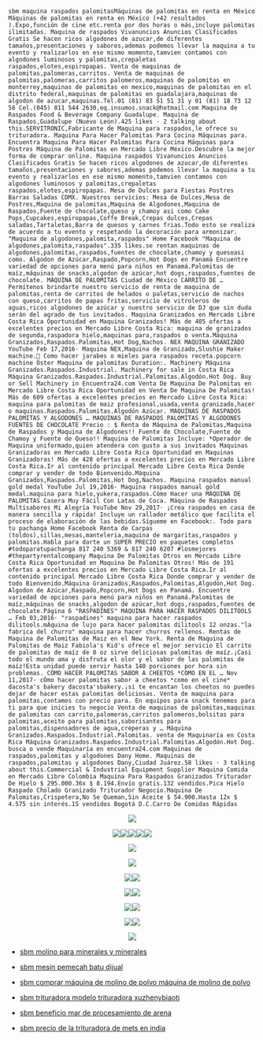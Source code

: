 
```
sbm maquina raspados palomitasMáquinas de palomitas en renta en México Máquinas de palomitas en renta en México (+42 resultados ).Expo,función de cine etc.renta por dos horas o más,incluye palomitas ilimitadas. Maquina de raspados Vivanuncios Anuncios Clasificados Gratis Se hacen ricos algodones de azucar,de diferentes tamaños,presentaciones y sabores,ademas podemos llevar la maquina a tu evento y realizarlos en ese mismo momento,tamvien contamos con algodones luminosos y palomitas,crepaletas raspados,elotes,espiropapas. Venta de maquinas de palomitas,palomeras,carritos. Venta de maquinas de palomitas,palomeras,carritos palomeros,maquinas de palomitas en monterrey,maquinas de palomitas en mexico,maquinas de palomitas en el distrito federal,maquinas de palomitas en guadalajara,maquinas de algodon de azucar,maquinas.Tel.01 (81) 83 51 51 31 y 01 (81) 18 73 12 58 Cel.(045) 811 544 2630,eq.insumos.snack@hotmail.com Maquina de Raspados Food & Beverage Company Guadalupe. Maquina de Raspados,Guadalupe (Nuevo León).425 likes · 2 talking about this.SERVITRONIC,Fabricante de Maquina para raspados,le ofrece su trituradora. Maquina Para Hacer Palomitas Para Cocina Máquinas para. Encuentra Maquina Para Hacer Palomitas Para Cocina Máquinas para Postres Máquina de Palomitas en Mercado Libre México.Descubre la mejor forma de comprar online. Maquina raspados Vivanuncios Anuncios Clasificados Gratis Se hacen ricos algodones de azucar,de diferentes tamaños,presentaciones y sabores,ademas podemos llevar la maquina a tu evento y realizarlos en ese mismo momento,tamvien contamos con algodones luminosos y palomitas,crepaletas raspados,elotes,espiropapas. Mesa de Dulces para Fiestas Postres Barras Saladas CDMX. Nuestros servicios: Mesa de Dulces,Mesa de Postres,Maquina de palomitas,Maquina de Algodones,Maquina de Raspados,Fuente de chocolate,queso y chamoy asi como Cake Pops,Cupcakes,espiropapas,Coffe Break,Crepas dulces,Crepas saladas,Tartaletas,Barra de quesos y carnes frias.Todo esto se realiza de acuerdo a tu evento y respetando la decoración para armonizar. "Maquina de algodones,palomita,raspados" Home Facebook "Maquina de algodones,palomita,raspados".335 likes.se rentan maquinas de algodones,palomitas,raspados,fuentes de chocolate,chamoy y quesoasi como. Algodon de Azúcar,Raspado,Popcorn,Hot Dogs en Panamá Encuentre variedad de opciones para menú para niños en Panamá.Palomitas de maíz,máquinas de snacks,algodon de azúcar,hot dogs,raspados,fuentes de chocolate. MÁQUINA DE PALOMITAS Ciudad de México CARRITO DE … Permítenos brindarte nuestro servicio de renta de maquina de palomitas,renta de carritos de helados o paletas,servicio de nachos con queso,carritos de papas fritas,servicio de vitroleros de aguas,ricos algodones de azúcar y nuestro servicio de DJ que sin duda serán del agrado de tus invitados. Maquina Granizados en Mercado Libre Costa Rica Oportunidad en Maquina Granizados! Más de 405 ofertas a excelentes precios en Mercado Libre Costa Rica: maquina de granizados de segunda,raspadora hielo,maquinas para,raspados o venta.Máquina Granizados,Raspados.Palomitas,Hot Dog,Nachos. NEX MAQUINA GRANIZADO YouTube Feb 17,2016· Maquina NEX,Maquina de Granizado,Slushie Maker machine.🍨 Como hacer jarabes o mieles para raspados receta.popcorn machine Oster Maquina de palomitas Duration:. Machinery Máquina Granizados.Raspados.Industrial. Machinery for sale in Costa Rica Máquina Granizados.Raspados.Industrial.Palomitas.Algodón.Hot Dog. Buy or Sell Machinery in Encuentra24.com Venta De Maquina De Palomitas en Mercado Libre Costa Rica Oportunidad en Venta De Maquina De Palomitas! Más de 609 ofertas a excelentes precios en Mercado Libre Costa Rica: maquina para palomitas de maiz profesional,usada,venta granizado,hacer o maquinas.Raspados.Palomitas.Algodón Azúcar. MAQUINAS DE RASPADOS PALOMITAS Y ALGODONES … MAQUINAS DE RASPADOS PALOMITAS Y ALGODONES FUENTES DE CHOCOLATE Precio : $ Renta de Máquina de Palomitas,Maquina de Raspados y Maquina de Algodones!! Fuente de Chocolate,Fuente de Chamoy y Fuente de Queso!! Maquina de Palomitas Incluye: *Operador de Maquina uniformado,quien atendera con gusto a sus invitados Maquinas Granizadoras en Mercado Libre Costa Rica Oportunidad en Maquinas Granizadoras! Más de 428 ofertas a excelentes precios en Mercado Libre Costa Rica.Ir al contenido principal Mercado Libre Costa Rica Donde comprar y vender de todo Bienvenido.Máquina Granizados,Raspados.Palomitas,Hot Dog,Nachos. Maquina raspados manual gold medal YouTube Jul 19,2016· Maquina raspados manual gold medal.maquina para hielo,yukera,raspados.Cómo Hacer una MÁQUINA DE PALOMITAS Casera Muy Fácil Con Latas de Coca. Máquina de Raspados Multisabores Mi Alegría YouTube Nov 29,2017· ¡Crea raspados en casa de manera sencilla y rápida! Incluye un rallador metálico que facilita el proceso de elaboración de las bebidas.Sígueme en Facebook:. Todo para tu pachanga Home Facebook Renta de Carpas (toldos),sillas,mesas,manteleria,maquina de margaritas,raspados y palomitas.Habla para darte un SUPER PRECIO en paquetes completos #todoparatupachanga 817 240 5369 & 817 240 6207 #losmejores #thepartyrentalcompany Maquina De Palomitas Otros en Mercado Libre Costa Rica Oportunidad en Maquina De Palomitas Otros! Más de 191 ofertas a excelentes precios en Mercado Libre Costa Rica.Ir al contenido principal Mercado Libre Costa Rica Donde comprar y vender de todo Bienvenido.Máquina Granizados,Raspados,Palomitas,Algodón,Hot Dog. Algodon de Azúcar,Raspado,Popcorn,Hot Dogs en Panamá. Encuentre variedad de opciones para menú para niños en Panamá.Palomitas de maíz,máquinas de snacks,algodon de azúcar,hot dogs,raspados,fuentes de chocolate.Página 6 "RASPADINES" MAQUINA PARA HACER RASPADOS DILITOOLS … Feb 03,2016· "raspadines" maquina para hacer raspados dilitools.mÁquina de lujo para hacer palomitas dilitools 12 onzas."la fabrica del churro" maquina para hacer churros rellenos. Rentas de Maquina de Palomitas de Maiz en el New York. Renta de Maquina de Palomitas de Maiz Fabiola's Kid's ofrece el mejor servicio El carrito de palomitas de maíz de 8 oz sirve deliciosas palomitas de maíz.¡Casi todo el mundo ama y disfruta el olor y el sabor de las palomitas de maíz!Esta unidad puede servir hasta 140 porciones por hora sin problemas. CÓMO HACER PALOMITAS SABOR A CHEETOS *COMO EN EL … Nov 11,2017· cÓmo hacer palomitas sabor a cheetos *como en el cine* dacosta's bakery dacosta'sbakery.¡si te encantan los cheetos no puedes dejar de hacer estas palomitas deliciosas. Venta de maquina para palomitas,contamos con precio para. En equipos para snack tenemos para ti para que inicies tu negocio Venta de maquinas de palomitas,maquinas de palomitas con carrito,palomeras,carritos palomeros,bolsitas para palomitas,aceite para palomitas,saborisantes para palomitas,dispensadores de agua,creperas y … Máquina Granizados.Raspados.Industrial.Palomitas. venta de Maquinaría en Costa Rica Máquina Granizados.Raspados.Industrial.Palomitas.Algodón.Hot Dog. busca o vende Maquinaría en encuentra24.com Maquinas de raspados,palomitas y algodones Dany Home. Maquinas de raspados,palomitas y algodones Dany,Ciudad Juárez.58 likes · 3 talking about this.Commercial & Industrial Equipment Supplier Maquina Comida en Mercado Libre Colombia Maquina Para Raspados Granizados Triturador De Hielo $ 295.000.36x $ 8.194.Envío gratis.132 vendidos.Pica Hielo Raspado Cholado Granizado Triturador Negocio.Maquina De Palomitas,Crispetera,No Se Queman,Sin Aceite $ 54.900.Hasta 12x $ 4.575 sin interés.15 vendidos Bogotá D.C.Carro De Comidas Rápidas 
```

<div align="center">

<a href="https://es-crusher.shibang-china.com/github&k=sbm+maquina+raspados+palomitas"><img src="https://static.shibang-china.com/es/crusher/logo.jpg"></a>

<a href="https://es-crusher.shibang-china.com/github&k=sbm+maquina+raspados+palomitas"><img src="https://static.shibang-china.com/es/crusher/index.jpg"></a><a href="https://es-crusher.shibang-china.com/material.htmlgithub&k=sbm+maquina+raspados+palomitas"><img src="https://static.shibang-china.com/es/crusher/material.jpg"></a><a href="https://es-crusher.shibang-china.com/application.htmlgithub&k=sbm+maquina+raspados+palomitas"><img src="https://static.shibang-china.com/es/crusher/application.jpg"></a><a href="https://es-crusher.shibang-china.com/aboutus.htmlgithub&k=sbm+maquina+raspados+palomitas"><img src="https://static.shibang-china.com/es/crusher/aboutus.jpg"></a><a href="https://es-crusher.shibang-china.com/contact.htmlgithub&k=sbm+maquina+raspados+palomitas"><img src="https://static.shibang-china.com/es/crusher/contact.jpg"></a>

<a href="https://es-crusher.shibang-china.com/github&k=sbm+maquina+raspados+palomitas"><img src="https://static.shibang-china.com/es/crusher/banner.jpg"></a>

<a href="https://swt.shibang-china.com/github&k=sbm+maquina+raspados+palomitas"><img src="https://static.shibang-china.com/es/crusher/text.jpg"></a>

<a href="https://swt.shibang-china.com/github&k=sbm+maquina+raspados+palomitas"><img src="https://static.shibang-china.com/es/crusher/chat.jpg"></a><a href="https://es-crusher.shibang-china.com/contact.htmlgithub&k=sbm+maquina+raspados+palomitas"><img src="https://static.shibang-china.com/es/crusher/message.jpg"></a>

<a href="https://es-crusher.shibang-china.com/products/pe.htmlgithub&k=sbm+maquina+raspados+palomitas"><img src="https://static.shibang-china.com/es/crusher/pe.jpg"></a><a href="https://es-crusher.shibang-china.com/products/pf.htmlgithub&k=sbm+maquina+raspados+palomitas"><img src="https://static.shibang-china.com/es/crusher/pf.jpg"></a>

<a href="https://es-crusher.shibang-china.com/products/hpt.htmlgithub&k=sbm+maquina+raspados+palomitas"><img src="https://static.shibang-china.com/es/crusher/hpt.jpg"></a><a href="https://es-crusher.shibang-china.com/products/vsi.htmlgithub&k=sbm+maquina+raspados+palomitas"><img src="https://static.shibang-china.com/es/crusher/vsi.jpg"></a>

<a href="https://es-crusher.shibang-china.com/products/klv.htmlgithub&k=sbm+maquina+raspados+palomitas"><img src="https://static.shibang-china.com/es/crusher/klv.jpg"></a><a href="https://es-crusher.shibang-china.com/products/portable.htmlgithub&k=sbm+maquina+raspados+palomitas"><img src="https://static.shibang-china.com/es/crusher/portable.jpg"></a>

<a href="https://swt.shibang-china.com/github&k=sbm+maquina+raspados+palomitas"><img src="https://static.shibang-china.com/es/crusher/case.jpg"></a>

</div>


* [sbm molino para minerales y minerales](sbm%20molino%20para%20minerales%20y%20minerales.md)

* [sbm mesin pemecah batu dijual](sbm%20mesin%20pemecah%20batu%20dijual.md)

* [sbm comprar máquina de molino de polvo máquina de molino de polvo](sbm%20comprar%20m%C3%A1quina%20de%20molino%20de%20polvo%20m%C3%A1quina%20de%20molino%20de%20polvo.md)

* [sbm trituradora modelo trituradora xuzhenybiaoti](sbm%20trituradora%20modelo%20trituradora%20xuzhenybiaoti.md)

* [sbm beneficio mar de procesamiento de arena](sbm%20beneficio%20mar%20de%20procesamiento%20de%20arena.md)

* [sbm precio de la trituradora de mets en india](sbm%20precio%20de%20la%20trituradora%20de%20mets%20en%20india.md)